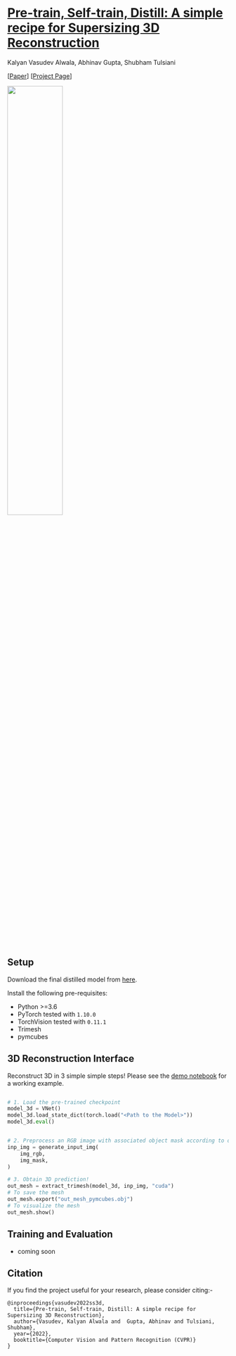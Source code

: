 # [Pre-train, Self-train, Distill: A simple recipe for Supersizing 3D Reconstruction](https://shubhtuls.github.io/ss3d/)
Kalyan Vasudev Alwala, Abhinav Gupta, Shubham Tulsiani

[[Paper](todo)] [[Project Page](https://shubhtuls.github.io/ss3d/)]

<img src="https://shubhtuls.github.io/ss3d/resources/teaser.gif" width="50%">

## Setup
Download the final distilled model from [here](https://dl.fbaipublicfiles.com/ss3d/distilled_model.torch).

Install the following pre-requisites:
* Python >=3.6
* PyTorch tested with `1.10.0` 
* TorchVision tested with `0.11.1`
* Trimesh
* pymcubes

## 3D Reconstruction Interface

Reconstruct 3D in 3 simple simple steps! Please see the [demo notebook](demo.ipynb) for a working example.

```python

# 1. Load the pre-trained checkpoint
model_3d = VNet()
model_3d.load_state_dict(torch.load("<Path to the Model>"))
model_3d.eval()


# 2. Preprocess an RGB image with associated object mask according to our model's input interface
inp_img = generate_input_img(
    img_rgb,
    img_mask,
)

# 3. Obtain 3D prediction!
out_mesh = extract_trimesh(model_3d, inp_img, "cuda")
# To save the mesh
out_mesh.export("out_mesh_pymcubes.obj")
# To visualize the mesh
out_mesh.show()
```

## Training and Evaluation
* coming soon


## Citation
If you find the project useful for your research, please consider citing:-
```
@inproceedings{vasudev2022ss3d,
  title={Pre-train, Self-train, Distill: A simple recipe for Supersizing 3D Reconstruction},
  author={Vasudev, Kalyan Alwala and  Gupta, Abhinav and Tulsiani, Shubham},
  year={2022},
  booktitle={Computer Vision and Pattern Recognition (CVPR)}
}
```
